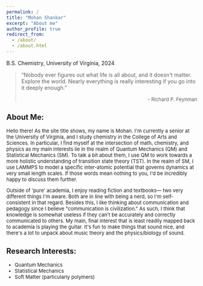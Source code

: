 ```yaml
---
permalink: /
title: "Mohan Shankar"
excerpt: "About me"
author_profile: true
redirect_from: 
  - /about/
  - /about.html
---
```


B.S. Chemistry, University of Virginia, 2024

> “Nobody ever figures out what life is all about, and it doesn't matter. Explore the world. Nearly everything is really interesting if you go into it deeply enough.”
><div style="text-align: right"> <font size="2"> - Richard P. Feynman

## About Me:

Hello there! As the site title shows, my name is Mohan. I'm currently a senior at the University of Virginia, and I study chemistry in the College of Arts and Sciences. In particular, I find myself at the intersection of math, chemistry, and physics as my main interests lie in the realm of Quantum Mechanics (QM) and Statistical Mechanics (SM). To talk a bit about them, I use QM to work towards a more holistic understanding of transition state theory (TST). In the realm of SM, I use LAMMPS to model a specific inter-atomic potential that governs dynamics at very small length scales. If those words mean nothing to you, I'd be incredibly happy to discuss them further.

Outside of 'pure' academia, I enjoy reading fiction and textbooks— two very different things I'm aware. Both are in line with being a nerd, so I'm self-consistent in that regard. Besides this, I like thinking about communication and pedagogy since I believe "communication is civilization." As such, I think that knowledge is somewhat useless if they can't be accurately and correctly communicated to others. My main, final interest that is least readily mapped back to academia is playing the guitar. It's fun to make things that sound nice, and there's a lot to unpack about music theory and the physics/biology of sound. 

## Research Interests:
* Quantum Mechanics
* Statistical Mechanics
* Soft Matter (particularly polymers)
